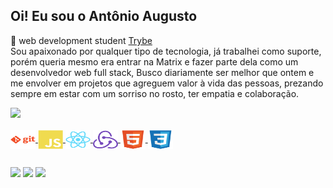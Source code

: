 ## Oi! Eu sou o Antônio Augusto
🌱 web development student <a href="https://www.betrybe.com">Trybe</a> <br/>
Sou apaixonado por qualquer tipo de tecnologia, já trabalhei como suporte, porém queria mesmo era entrar na Matrix e fazer parte dela como um desenvolvedor web full stack, Busco diariamente ser melhor que ontem e me envolver em projetos que agreguem valor à vida das pessoas, prezando sempre em estar com um sorriso no rosto, ter empatia e colaboração.
 <div>
  <a href="https://github.com/Toineto">
  <img height="180em" src="https://github-readme-stats.vercel.app/api?username=Toineto&show_icons=true&theme=dracula&include_all_commits=true&count_private=true"/>
</div>
<div style="display: inline_block"><br>
  <img align="center" alt="toin-git" height="30" width="40" src="https://raw.githubusercontent.com/devicons/devicon/master/icons/git/git-plain-wordmark.svg">
  <img align="center" alt="toin-Js" height="30" width="40" src="https://raw.githubusercontent.com/devicons/devicon/master/icons/javascript/javascript-plain.svg">
  <img align="center" alt="toin-React" height="30" width="40" src="https://raw.githubusercontent.com/devicons/devicon/master/icons/react/react-original.svg">
  <img align="center" alt="toin-redux" height="30" width="40" src="https://raw.githubusercontent.com/devicons/devicon/master/icons/redux/redux-original.svg">
  <img align="center" alt="toin-HTML" height="30" width="40" src="https://raw.githubusercontent.com/devicons/devicon/master/icons/html5/html5-original.svg">
  <img align="center" alt="toin-CSS" height="30" width="40" src="https://raw.githubusercontent.com/devicons/devicon/master/icons/css3/css3-original.svg">
</div>
  
  ##
 
<div> 
  <a href="https://instagram.com/toin_neto23/" target="_blank"><img src="https://img.shields.io/badge/-Instagram-%23E4405F?style=for-the-badge&logo=instagram&logoColor=white" target="_blank"></a>
  <a href = "mailto:augusto.vilhena4@gmail.com"><img src="https://img.shields.io/badge/-Gmail-%23333?style=for-the-badge&logo=gmail&logoColor=white" target="_blank"></a>
  <a href="https://www.linkedin.com/in/antonioaugustobn/" target="_blank"><img src="https://img.shields.io/badge/-LinkedIn-%230077B5?style=for-the-badge&logo=linkedin&logoColor=white" target="_blank"></a> 
 

</div>

<!---
Toineto/Toineto is a ✨ special ✨ repository because its `README.md` (this file) appears on your GitHub profile.
You can click the Preview link to take a look at your changes.
--->
